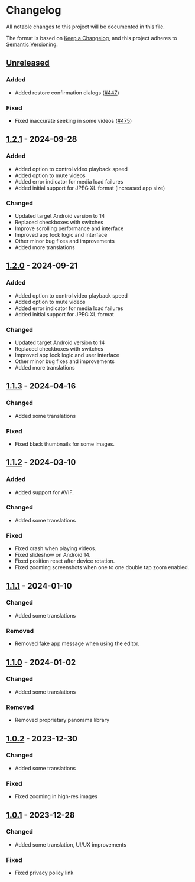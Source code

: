 # Changelog

All notable changes to this project will be documented in this file.

The format is based on [Keep a Changelog](https://keepachangelog.com/en/1.1.0/),
and this project adheres to [Semantic Versioning](https://semver.org/spec/v2.0.0.html).

## [Unreleased]

### Added

- Added restore confirmation dialogs ([#447])

### Fixed

- Fixed inaccurate seeking in some videos ([#475])

## [1.2.1] - 2024-09-28

### Added

- Added option to control video playback speed
- Added option to mute videos
- Added error indicator for media load failures
- Added initial support for JPEG XL format (increased app size)

### Changed

- Updated target Android version to 14
- Replaced checkboxes with switches
- Improve scrolling performance and interface
- Improved app lock logic and interface
- Other minor bug fixes and improvements
- Added more translations

## [1.2.0] - 2024-09-21

### Added

- Added option to control video playback speed
- Added option to mute videos
- Added error indicator for media load failures
- Added initial support for JPEG XL format

### Changed

- Updated target Android version to 14
- Replaced checkboxes with switches
- Improved app lock logic and user interface
- Other minor bug fixes and improvements
- Added more translations

## [1.1.3] - 2024-04-16

### Changed

- Added some translations

### Fixed

- Fixed black thumbnails for some images.

## [1.1.2] - 2024-03-10

### Added

- Added support for AVIF.

### Changed

- Added some translations

### Fixed

- Fixed crash when playing videos.
- Fixed slideshow on Android 14.
- Fixed position reset after device rotation.
- Fixed zooming screenshots when one to one double tap zoom enabled.

## [1.1.1] - 2024-01-10

### Changed

- Added some translations

### Removed

- Removed fake app message when using the editor.

## [1.1.0] - 2024-01-02

### Changed

- Added some translations

### Removed

- Removed proprietary panorama library

## [1.0.2] - 2023-12-30

### Changed

- Added some translations

### Fixed

- Fixed zooming in high-res images

## [1.0.1] - 2023-12-28

### Changed

- Added some translation, UI/UX improvements

### Fixed

- Fixed privacy policy link

[Unreleased]: https://github.com/FossifyOrg/Gallery/compare/1.2.1...HEAD
[1.2.1]: https://github.com/FossifyOrg/Gallery/compare/1.2.0...1.2.1
[1.2.0]: https://github.com/FossifyOrg/Gallery/compare/1.1.3...1.2.0
[1.1.3]: https://github.com/FossifyOrg/Gallery/compare/1.1.2...1.1.3
[1.1.2]: https://github.com/FossifyOrg/Gallery/compare/1.1.1...1.1.2
[1.1.1]: https://github.com/FossifyOrg/Gallery/compare/1.1.0...1.1.1
[1.1.0]: https://github.com/FossifyOrg/Gallery/compare/1.0.2...1.1.0
[1.0.2]: https://github.com/FossifyOrg/Gallery/compare/1.0.1...1.0.2
[1.0.1]: https://github.com/FossifyOrg/Gallery/releases/tag/1.0.1

[#447]: https://github.com/FossifyOrg/Gallery/issues/447
[#475]: https://github.com/FossifyOrg/Gallery/issues/475
